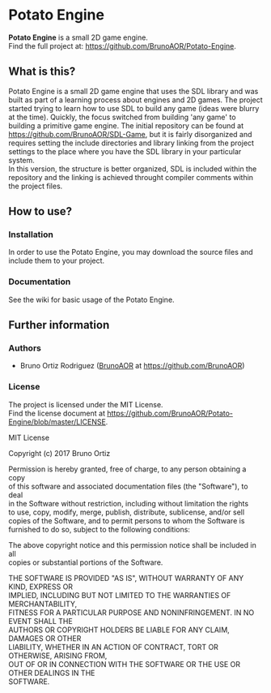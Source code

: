 # Potato Engine
__Potato Engine__ is a small 2D game engine.  
Find the full project at: https://github.com/BrunoAOR/Potato-Engine.


## What is this?
Potato Engine is a small 2D game engine that uses the SDL library and was built as part of a learning process about engines and 2D games. The project started trying to learn how to use SDL to build any game (ideas were blurry at the time). Quickly, the focus switched from building 'any game' to building a primitive game engine. The initial repository can be found at https://github.com/BrunoAOR/SDL-Game, but it is fairly disorganized and requires setting the include directories and library linking from the project settings to the place where you have the SDL library in your particular system.  
In this version, the structure is better organized, SDL is included within the repository and the linking is achieved throught compiler comments within the project files.

## How to use?

### Installation
In order to use the Potato Engine, you may download the source files and include them to your project.

### Documentation
See the wiki for basic usage of the Potato Engine.

## Further information

### Authors
* Bruno Ortiz Rodriguez ([BrunoAOR](https://github.com/BrunoAOR) at https://github.com/BrunoAOR)

### License
The project is licensed under the MIT License.  
Find the license document at https://github.com/BrunoAOR/Potato-Engine/blob/master/LICENSE.

MIT License

Copyright (c) 2017 Bruno Ortiz

Permission is hereby granted, free of charge, to any person obtaining a copy  
of this software and associated documentation files (the "Software"), to deal  
in the Software without restriction, including without limitation the rights  
to use, copy, modify, merge, publish, distribute, sublicense, and/or sell  
copies of the Software, and to permit persons to whom the Software is  
furnished to do so, subject to the following conditions:  

The above copyright notice and this permission notice shall be included in all  
copies or substantial portions of the Software.

THE SOFTWARE IS PROVIDED "AS IS", WITHOUT WARRANTY OF ANY KIND, EXPRESS OR  
IMPLIED, INCLUDING BUT NOT LIMITED TO THE WARRANTIES OF MERCHANTABILITY,  
FITNESS FOR A PARTICULAR PURPOSE AND NONINFRINGEMENT. IN NO EVENT SHALL THE  
AUTHORS OR COPYRIGHT HOLDERS BE LIABLE FOR ANY CLAIM, DAMAGES OR OTHER  
LIABILITY, WHETHER IN AN ACTION OF CONTRACT, TORT OR OTHERWISE, ARISING FROM,  
OUT OF OR IN CONNECTION WITH THE SOFTWARE OR THE USE OR OTHER DEALINGS IN THE  
SOFTWARE.
